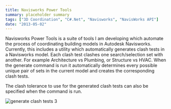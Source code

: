 ```yaml
---
title: Navisworks Power Tools
summary: placeholder summary
tags: ["3D Coordination", "C#.Net", "Navisworks", "NavisWorks API"]
date: "2013-05-02"
---
```


Navisworks Power Tools is a suite of tools I am developing which automate the process of coordinating building models in Autodesk Navisworks. Currently, this includes a utility which automatically generates clash tests in a Navisworks model. Each clash test clashes one search/selection set with another. For example Architecture vs Plumbing, or Structure vs HVAC. When the generate command is run it automatically determines every possible unique pair of sets in the current model and creates the corresponding clash tests.

The clash tolerance to use for the generated clash tests can also be specified when the command is run.

![generate clash tests 3](generate-clash-tests-3.png)
